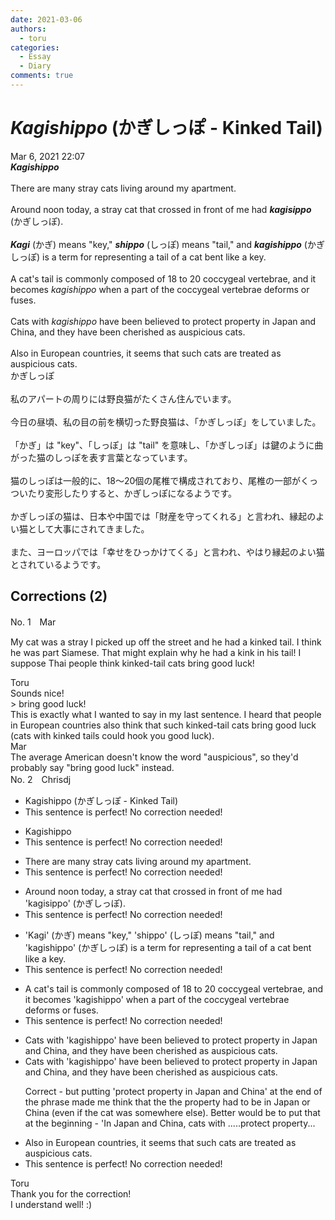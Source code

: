 ```yaml
---
date: 2021-03-06
authors:
  - toru
categories:
  - Essay
  - Diary
comments: true
---
```


# <strong><em>Kagishippo</strong></em> (かぎしっぽ - Kinked Tail)
<div class="date">Mar 6, 2021 22:07</div>
<div id="post"><div id="body_show_ori">
<strong><em>Kagishippo</strong></em><br/><br/>There are many stray cats living around my apartment.<br/><br/>Around noon today, a stray cat that crossed in front of me had <strong><em>kagisippo</em></strong> (かぎしっぽ).<br/><br/><strong><em>Kagi</em></strong> (かぎ) means "key," <strong><em>shippo</em></strong> (しっぽ) means "tail," and <strong><em>kagishippo</em></strong> (かぎしっぽ) is a term for representing a tail of a cat bent like a key.<br/><br/>A cat's tail is commonly composed of 18 to 20 coccygeal vertebrae, and it becomes <em>kagishippo</em> when a part of the coccygeal vertebrae deforms or fuses.<br/><br/>Cats with <em>kagishippo</em> have been believed to protect property in Japan and China, and they have been cherished as auspicious cats.<br/><br/>Also in European countries, it seems that such cats are treated as auspicious cats.
</div></div>

<!-- more -->

<div id="post_ja"><div id="body_show_mo">
かぎしっぽ<br/><br/>私のアパートの周りには野良猫がたくさん住んでいます。<br/><br/>今日の昼頃、私の目の前を横切った野良猫は、「かぎしっぽ」をしていました。<br/><br/>「かぎ」は "key"、「しっぽ」は "tail" を意味し、「かぎしっぽ」は鍵のように曲がった猫のしっぽを表す言葉となっています。<br/><br/>猫のしっぽは一般的に、18～20個の尾椎で構成されており、尾椎の一部がくっついたり変形したりすると、かぎしっぽになるようです。<br/><br/>かぎしっぽの猫は、日本や中国では「財産を守ってくれる」と言われ、縁起のよい猫として大事にされてきました。<br/><br/>また、ヨーロッパでは「幸せをひっかけてくる」と言われ、やはり縁起のよい猫とされているようです。
</div></div>

## Corrections (2)
<div id="block"><div class="first_name"> No. 1　<span class="just_name">Mar</span></div><div id="block2">
<p class="comment_small">
 My cat was a stray I picked up off the street and he had a kinked tail.  I think he was part Siamese.  That might explain why he had a kink in his tail!  I suppose Thai people think kinked-tail cats bring good luck!
</p>

</div><div class="name"><span class="just_name">Toru</span><br>
Sounds nice! <br/>&gt; bring good luck!<br/>This is exactly what I wanted to say in my last sentence. I heard that people in European countries also think that such kinked-tail cats bring good luck (cats with kinked tails could hook you good luck).
</div>
<div class="name"><span class="just_name">Mar</span><br>
The average American doesn't know the word "auspicious", so they'd probably say "bring good luck" instead.
</div>
</div>
<div id="block"><div class="first_name"> No. 2　<span class="just_name">Chrisdj</span></div><div id="block2">
<ul class="correction_field">
<li class="incorrect">Kagishippo (かぎしっぽ - Kinked Tail)</li>
<li class="corrected perfect">This sentence is perfect! No correction needed!</li>
</ul>
<ul class="correction_field">
<li class="incorrect">Kagishippo</li>
<li class="corrected perfect">This sentence is perfect! No correction needed!</li>
</ul>
<ul class="correction_field">
<li class="incorrect">There are many stray cats living around my apartment.</li>
<li class="corrected perfect">This sentence is perfect! No correction needed!</li>
</ul>
<ul class="correction_field">
<li class="incorrect">Around noon today, a stray cat that crossed in front of me had 'kagisippo' (かぎしっぽ).</li>
<li class="corrected perfect">This sentence is perfect! No correction needed!</li>
</ul>
<ul class="correction_field">
<li class="incorrect">'Kagi' (かぎ) means "key," 'shippo' (しっぽ) means "tail," and 'kagishippo' (かぎしっぽ) is a term for representing a tail of a cat bent like a key.</li>
<li class="corrected perfect">This sentence is perfect! No correction needed!</li>
</ul>
<ul class="correction_field">
<li class="incorrect">A cat's tail is commonly composed of 18 to 20 coccygeal vertebrae, and it becomes 'kagishippo' when a part of the coccygeal vertebrae deforms or fuses.</li>
<li class="corrected perfect">This sentence is perfect! No correction needed!</li>
</ul>
<ul class="correction_field">
<li class="incorrect">Cats with 'kagishippo' have been believed to protect property in Japan and China, and they have been cherished as auspicious cats.</li>
<li class="corrected correct">
Cats with 'kagishippo' have been believed to protect property in Japan and China, and they have been cherished as auspicious cats.
<p class="correction_comment">Correct - but putting 'protect property in Japan and China' at the end of the phrase made me think that the the property had to be in Japan or China (even if the cat was somewhere else). Better would be to put that at the beginning - 'In Japan and China, cats with .....protect property...</p>
</li>
</ul>
<ul class="correction_field">
<li class="incorrect">Also in European countries, it seems that such cats are treated as auspicious cats.</li>
<li class="corrected perfect">This sentence is perfect! No correction needed!</li>
</ul>
</div><div class="name"><span class="just_name">Toru</span><br>
Thank you for the correction!<br/>I understand well! :)
</div>
</div>
